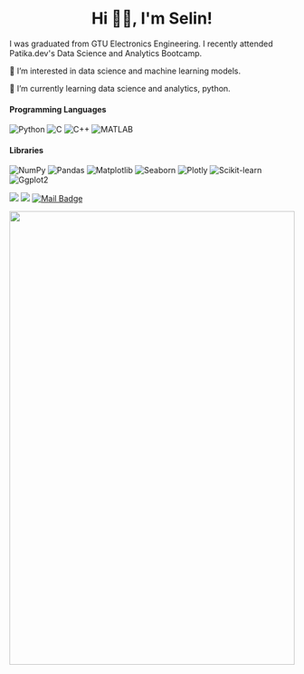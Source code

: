 <h1 align="center">Hi 👋🏻, I'm Selin!</h1>

<p align="left"> I was graduated from GTU Electronics Engineering. I recently attended Patika.dev's Data Science and Analytics Bootcamp.</h3>

<p align="left"> 👀 I’m interested in data science and machine learning models.
<p align="left"> 🌱 I’m currently learning data science and analytics, python.
  
#### Programming Languages
<p> 
    <a>
    <img alt="Python" src="https://img.shields.io/badge/Python%20-%2314354C.svg?logo=python&logoColor=white">
    </a>
    <a>
    <img alt="C" src="https://img.shields.io/badge/C%20-%2314354C.svg?logo=C&logoColor=white">
    </a>
    <a>
    <img alt="C++" src="https://img.shields.io/badge/C++%20-%2314354C.svg?logo=Cplusplus&logoColor=white">
    </a>
    <a>      
    <img alt="MATLAB" src="https://img.shields.io/badge/MATLAB%20-%2314354C.svg?logo=matlab&logoColor=white">
    </a>
    <a>           
      
#### Libraries
<p>
    <a>
    <img alt="NumPy" src="https://img.shields.io/badge/-NumPy-%23013243.svg?logo=NumPy&logoColor=white">
    </a>
    <a>
    <img alt="Pandas" src="https://img.shields.io/badge/-Pandas-%23150458.svg?logo=Pandas&logoColor=white">
    </a>
    <a>
    <img alt="Matplotlib" src="https://img.shields.io/badge/-matplotlib-%23025E8C.svg?logo=matplotlib&logoColor=white">
    </a>
    <a>
    <img alt="Seaborn" src="https://img.shields.io/badge/-seaborn-%23e0982c.svg?logo=seaborn&logoColor=white">
    </a>
    <a>
    <img alt="Plotly" src="https://img.shields.io/badge/Plotly-239120?logo=plotly&logoColor=white">
    </a>
    <a>
    <img alt="Scikit-learn" src="https://img.shields.io/badge/-scikit_learn-%23F7931E.svg?logo=scikit-learn&logoColor=white">
    </a>
    <a>
    <img alt="Ggplot2" src="https://img.shields.io/badge/-Ggplot2-00979D?logo=Ggplot2&logoColor=white">

[![](https://img.shields.io/badge/linkedin-%230077B5.svg?&style=for-the-badge&logo=linkedin&logoColor=white)](https://www.linkedin.com/in/selin-unlu/)
[![](https://img.shields.io/badge/medium-%2312100E.svg?&style=for-the-badge&logo=medium&logoColor=white)](https://medium.com/@selinunlu)
[![Mail Badge](https://img.shields.io/badge/slinunlu@gmail.com-c14438?style=for-the-badge&logo=Gmail&logoColor=white&link=mailto:slinunlu@gmail.com)](mailto:slinunlu@gmail.com)
      
<div align="center">
<img width="100%" height="800px" src="https://media.geeksforgeeks.org/wp-content/cdn-uploads/20201204213645/Data-Science-Roadmap.png" />
</div>
<br>
